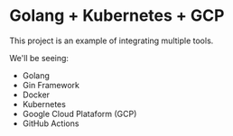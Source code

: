 # Golang + Kubernetes + GCP

This project is an example of integrating multiple tools.

We'll be seeing:

- Golang
- Gin Framework
- Docker
- Kubernetes
- Google Cloud Plataform (GCP)
- GitHub Actions
